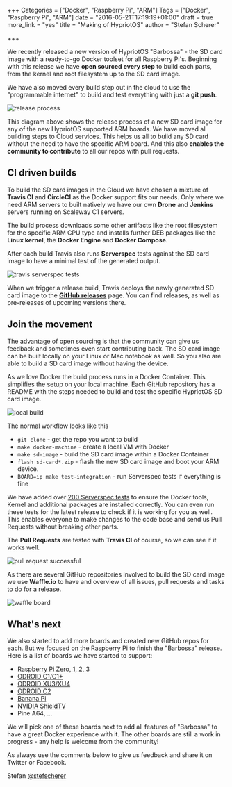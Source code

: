 +++
Categories = ["Docker", "Raspberry Pi", "ARM"]
Tags = ["Docker", "Raspberry Pi", "ARM"]
date = "2016-05-21T17:19:19+01:00"
draft = true
more_link = "yes"
title = "Making of HypriotOS"
author = "Stefan Scherer"

+++

We recently released a new version of HypriotOS "Barbossa" - the SD card image with a ready-to-go Docker toolset for all Raspberry Pi's. Beginning with this release we have **open sourced every step** to build each parts, from the kernel and root filesystem up to the SD card image.

We have also moved every build step out in the cloud to use the "programmable internet" to build and test everything with just a **git push**.

![release process](/images/making-of-hypriotos/hypriotos-release.png)

<!--more-->

This diagram above shows the release process of a new SD card image for any of the new HypriotOS supported ARM boards. We have moved all building steps to Cloud services. This helps us all to build any SD card without the need to have the specific ARM board. And this also **enables the community to contribute** to all our repos with pull requests.

## CI driven builds

To build the SD card images in the Cloud we have chosen a mixture of **Travis CI** and **CircleCI** as the Docker support fits our needs. Only where we need ARM servers to built natively we have our own **Drone** and **Jenkins** servers running on Scaleway C1 servers.

The build process downloads some other artifacts like the root filesystem for the specific ARM CPU type and installs further DEB packages like the **Linux kernel**, the **Docker Engine** and **Docker Compose**.

After each build Travis also runs **Serverspec** tests against the SD card image to have a minimal test of the generated output.

![travis serverspec tests](/images/making-of-hypriotos/travis-serverspec-tests.png)

When we trigger a release build, Travis deploys the newly generated SD card image to the **[GitHub releases](https://github.com/hypriot/image-builder-rpi/releases)** page. You can find releases, as well as pre-releases of upcoming versions there.

## Join the movement

The advantage of open sourcing is that the community can give us feedback and sometimes even start contributing back. The SD card image can be built locally on your Linux or Mac notebook as well. So you also are able to build a SD card image without having the device.

As we love Docker the build process runs in a Docker Container. This simplifies the setup on your local machine. Each GitHub repository has a README with the steps needed to build and test the specific HypriotOS SD card image.

![local build](/images/making-of-hypriotos/hypriotos-local-build.png)

The normal workflow looks like this

  * `git clone` - get the repo you want to build
  * `make docker-machine` - create a local VM with Docker
  * `make sd-image` - build the SD card image within a Docker Container
  * `flash sd-card*.zip` - flash the new SD card image and boot your ARM device.
  * `BOARD=ip make test-integration` - run Serverspec tests if everything is fine

We have added over [200 Serverspec tests](https://github.com/hypriot/image-builder-rpi/tree/master/builder/test-integration/spec) to ensure the Docker tools, Kernel and additional packages are installed correctly. You can even run these tests for the latest release to check if it is working for you as well.
This enables everyone to make changes to the code base and send us Pull Requests without breaking other parts.

The **Pull Requests** are tested with **Travis CI** of course, so we can see if it works well.

![pull request successful](/images/making-of-hypriotos/github-pr-success.png)

As there are several GitHub repositories involved to build the SD card image we use **Waffle.io** to have and overview of all issues, pull requests and tasks to do for a release.

![waffle board](/images/making-of-hypriotos/waffle.png)

## What's next

We also started to add more boards and created new GitHub repos for each. But we focused on the Raspberry Pi to finish the "Barbossa" release. Here is a list of boards we have started to support:

  * [Raspberry Pi Zero, 1, 2, 3](https://github.com/hypriot/image-builder-rpi)
  * [ODROID C1/C1+](https://github.com/hypriot/image-builder-odroid-c1)
  * [ODROID XU3/XU4](https://github.com/hypriot/image-builder-odroid-xu4)
  * [ODROID C2](https://github.com/hypriot/image-builder-odroid-c2)
  * [Banana Pi](https://github.com/hypriot/image-builder-bananapi)
  * [NVIDIA ShieldTV](https://github.com/hypriot/image-builder-nvidia-shieldtv)
  * Pine A64, ...

We will pick one of these boards next to add all features of "Barbossa" to have a great Docker experience with it.
The other boards are still a work in progress - any help is welcome from the community!

As always use the comments below to give us feedback and share it on Twitter or Facebook.

Stefan [@stefscherer](https://twitter.com/stefscherer)
